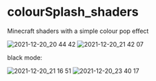 # colourSplash_shaders
Minecraft shaders with a simple colour pop effect

![2021-12-20_20 44 42](https://user-images.githubusercontent.com/83504509/147841468-e78ae894-6855-4b27-8986-5f46855d591d.png)
![2021-12-20_21 42 07](https://user-images.githubusercontent.com/83504509/147841472-52924293-2b8c-4377-b1b5-457f1128986e.png)

black mode:

![2021-12-20_21 16 51](https://user-images.githubusercontent.com/83504509/147841482-39f3fca5-4eb1-4840-85d4-8612c232d6aa.png)
![2021-12-20_23 40 17](https://user-images.githubusercontent.com/83504509/147841485-9876e6aa-46ba-47c5-9a29-48acd351e3f6.png)
